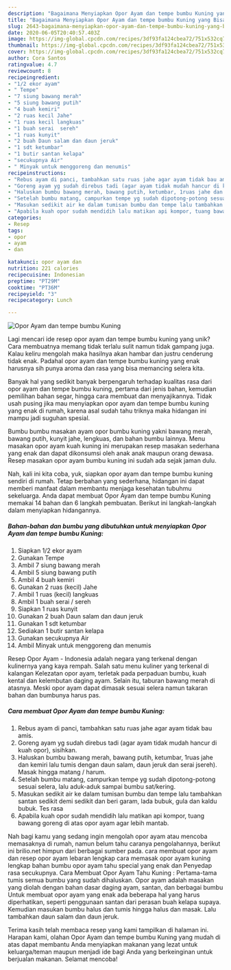 ```yaml
---
description: "Bagaimana Menyiapkan Opor Ayam dan tempe bumbu Kuning yang Bisa Manjain Lidah"
title: "Bagaimana Menyiapkan Opor Ayam dan tempe bumbu Kuning yang Bisa Manjain Lidah"
slug: 2643-bagaimana-menyiapkan-opor-ayam-dan-tempe-bumbu-kuning-yang-bisa-manjain-lidah
date: 2020-06-05T20:40:57.403Z
image: https://img-global.cpcdn.com/recipes/3df93fa124cbea72/751x532cq70/opor-ayam-dan-tempe-bumbu-kuning-foto-resep-utama.jpg
thumbnail: https://img-global.cpcdn.com/recipes/3df93fa124cbea72/751x532cq70/opor-ayam-dan-tempe-bumbu-kuning-foto-resep-utama.jpg
cover: https://img-global.cpcdn.com/recipes/3df93fa124cbea72/751x532cq70/opor-ayam-dan-tempe-bumbu-kuning-foto-resep-utama.jpg
author: Cora Santos
ratingvalue: 4.7
reviewcount: 8
recipeingredient:
- "1/2 ekor ayam"
- " Tempe"
- "7 siung bawang merah"
- "5 siung bawang putih"
- "4 buah kemiri"
- "2 ruas kecil Jahe"
- "1 ruas kecil langkuas"
- "1 buah serai  sereh"
- "1 ruas kunyit"
- "2 buah Daun salam dan daun jeruk"
- "1 sdt ketumbar"
- "1 butir santan kelapa"
- "secukupnya Air"
- " Minyak untuk menggoreng dan menumis"
recipeinstructions:
- "Rebus ayam di panci, tambahkan satu ruas jahe agar ayam tidak bau amis."
- "Goreng ayam yg sudah direbus tadi (agar ayam tidak mudah hancur di kuah opor), sisihkan."
- "Haluskan bumbu bawang merah, bawang putih, ketumbar, 1ruas jahe dan kemiri lalu tumis dengan daun salam, daun jeruk dan serai jsereh). Masak hingga matang / harum."
- "Setelah bumbu matang, campurkan tempe yg sudah dipotong-potong sesuai selera, lalu aduk-aduk sampai bumbu sat/kering."
- "Masukan sedikit air ke dalam tumisan bumbu dan tempe lalu tambahkan santan sedikit demi sedikit dan beri garam, lada bubuk, gula dan kaldu bubuk. Tes rasa"
- "Apabila kuah opor sudah mendidih lalu matikan api kompor, tuang bawang goreng di atas opor ayam agar lebih mantab."
categories:
- Resep
tags:
- opor
- ayam
- dan

katakunci: opor ayam dan 
nutrition: 221 calories
recipecuisine: Indonesian
preptime: "PT29M"
cooktime: "PT36M"
recipeyield: "3"
recipecategory: Lunch

---
```



![Opor Ayam dan tempe bumbu Kuning](https://img-global.cpcdn.com/recipes/3df93fa124cbea72/751x532cq70/opor-ayam-dan-tempe-bumbu-kuning-foto-resep-utama.jpg)

Lagi mencari ide resep opor ayam dan tempe bumbu kuning yang unik? Cara membuatnya memang tidak terlalu sulit namun tidak gampang juga. Kalau keliru mengolah maka hasilnya akan hambar dan justru cenderung tidak enak. Padahal opor ayam dan tempe bumbu kuning yang enak harusnya sih punya aroma dan rasa yang bisa memancing selera kita.

Banyak hal yang sedikit banyak berpengaruh terhadap kualitas rasa dari opor ayam dan tempe bumbu kuning, pertama dari jenis bahan, kemudian pemilihan bahan segar, hingga cara membuat dan menyajikannya. Tidak usah pusing jika mau menyiapkan opor ayam dan tempe bumbu kuning yang enak di rumah, karena asal sudah tahu triknya maka hidangan ini mampu jadi suguhan spesial.

Bumbu bumbu masakan ayam opor bumbu kuning yakni bawang merah, bawang putih, kunyit jahe, lengkuas, dan bahan bumbu lainnya. Menu masakan opor ayam kuah kuning ini merupakan resep masakan sederhana yang enak dan dapat dikonsumsi oleh anak anak maupun orang dewasa. Resep masakan opor ayam bumbu kuning ini sudah ada sejak jaman dulu.


Nah, kali ini kita coba, yuk, siapkan opor ayam dan tempe bumbu kuning sendiri di rumah. Tetap berbahan yang sederhana, hidangan ini dapat memberi manfaat dalam membantu menjaga kesehatan tubuhmu sekeluarga. Anda dapat membuat Opor Ayam dan tempe bumbu Kuning memakai 14 bahan dan 6 langkah pembuatan. Berikut ini langkah-langkah dalam menyiapkan hidangannya.

<!--inarticleads1-->

##### Bahan-bahan dan bumbu yang dibutuhkan untuk menyiapkan Opor Ayam dan tempe bumbu Kuning:

1. Siapkan 1/2 ekor ayam
1. Gunakan  Tempe
1. Ambil 7 siung bawang merah
1. Ambil 5 siung bawang putih
1. Ambil 4 buah kemiri
1. Gunakan 2 ruas (kecil) Jahe
1. Ambil 1 ruas (kecil) langkuas
1. Ambil 1 buah serai / sereh
1. Siapkan 1 ruas kunyit
1. Gunakan 2 buah Daun salam dan daun jeruk
1. Gunakan 1 sdt ketumbar
1. Sediakan 1 butir santan kelapa
1. Gunakan secukupnya Air
1. Ambil  Minyak untuk menggoreng dan menumis


Resep Opor Ayam - Indonesia adalah negara yang terkenal dengan kulinernya yang kaya rempah. Salah satu menu kuliner yang terkenal di kalangan Kelezatan opor ayam, terletak pada perpaduan bumbu, kuah kental dan kelembutan daging ayam. Selain itu, taburan bawang merah di atasnya. Meski opor ayam dapat dimasak sesuai selera namun takaran bahan dan bumbunya harus pas. 

<!--inarticleads2-->

##### Cara membuat Opor Ayam dan tempe bumbu Kuning:

1. Rebus ayam di panci, tambahkan satu ruas jahe agar ayam tidak bau amis.
1. Goreng ayam yg sudah direbus tadi (agar ayam tidak mudah hancur di kuah opor), sisihkan.
1. Haluskan bumbu bawang merah, bawang putih, ketumbar, 1ruas jahe dan kemiri lalu tumis dengan daun salam, daun jeruk dan serai jsereh). Masak hingga matang / harum.
1. Setelah bumbu matang, campurkan tempe yg sudah dipotong-potong sesuai selera, lalu aduk-aduk sampai bumbu sat/kering.
1. Masukan sedikit air ke dalam tumisan bumbu dan tempe lalu tambahkan santan sedikit demi sedikit dan beri garam, lada bubuk, gula dan kaldu bubuk. Tes rasa
1. Apabila kuah opor sudah mendidih lalu matikan api kompor, tuang bawang goreng di atas opor ayam agar lebih mantab.


Nah bagi kamu yang sedang ingin mengolah opor ayam atau mencoba memasaknya di rumah, namun belum tahu caranya pengolahannya, berikut ini brilio.net himpun dari berbagai sumber pada. cara membuat opor ayam dan resep opor ayam lebaran lengkap cara memasak opor ayam kuning lengkap bahan bumbu opor ayam tahu special yang enak dan Penyedap rasa secukupnya. Cara Membuat Opor Ayam Tahu Kuning : Pertama-tama tumis semua bumbu yang sudah dihaluskan. Opor ayam adalah masakan yang diolah dengan bahan dasar daging ayam, santan, dan berbagai bumbu Untuk membuat opor ayam yang enak ada beberapa hal yang harus diperhatikan, seperti penggunaan santan dari perasan buah kelapa supaya. Kemudian masukan bumbu halus dan tumis hingga halus dan masak. Lalu tambahkan daun salam dan daun jeruk. 

Terima kasih telah membaca resep yang kami tampilkan di halaman ini. Harapan kami, olahan Opor Ayam dan tempe bumbu Kuning yang mudah di atas dapat membantu Anda menyiapkan makanan yang lezat untuk keluarga/teman maupun menjadi ide bagi Anda yang berkeinginan untuk berjualan makanan. Selamat mencoba!
